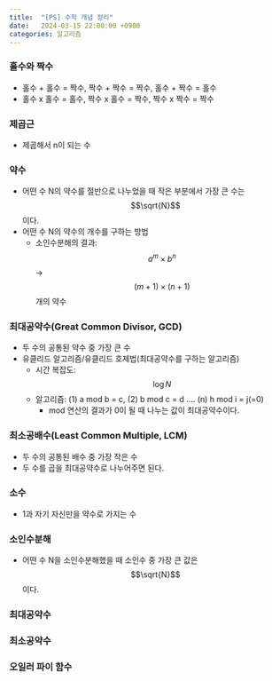 ```yaml
---
title:  "[PS] 수학 개념 정리"
date:   2024-03-15 22:00:00 +0900
categories: 알고리즘
---
```


### 홀수와 짝수
- 홀수 + 홀수 = 짝수, 짝수 + 짝수 = 짝수, 홀수 + 짝수 = 홀수
- 홀수 x 홀수 = 홀수, 짝수 x 홀수 = 짝수, 짝수 x 짝수 = 짝수

### 제곱근
- 제곱해서 n이 되는 수

### 약수
- 어떤 수 N의 약수를 절반으로 나누었을 때 작은 부분에서 가장 큰 수는 $$\sqrt{N}$$이다.
- 어떤 수 N의 약수의 개수를 구하는 방법
  - 소인수분해의 결과: $$a^m \times b^n$$ -> $$ (m + 1) \times (n + 1)$$개의 약수

### 최대공약수(Great Common Divisor, GCD)
- 두 수의 공통된 약수 중 가장 큰 수
- 유클리드 알고리즘/유클리드 호제법(최대공약수를 구하는 알고리즘)
  - 시간 복잡도: $$\log N$$
  - 알고리즘: (1) a mod b = c, (2) b mod c = d .... (n) h mod i = j(=0)
    - mod 연산의 결과가 0이 될 때 나누는 값이 최대공약수이다.

### 최소공배수(Least Common Multiple, LCM)
- 두 수의 공통된 배수 중 가장 작은 수
- 두 수를 곱을 최대공약수로 나누어주면 된다.

### 소수
- 1과 자기 자신만을 약수로 가지는 수


### 소인수분해
- 어떤 수 N을 소인수분해했을 때 소인수 중 가장 큰 값은 $$\sqrt{N}$$ 이다.

### 최대공약수

### 최소공약수

### 오일러 파이 함수
